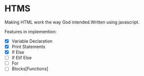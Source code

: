 # HTMS

Making HTML work the way God intended.Written using javascript.

Features in implemention:

- [x] Variable Declaration
- [x] Print Statements
- [x] If Else
- [ ] If Elif Else
- [ ] For
- [ ] Blocks[Functions]